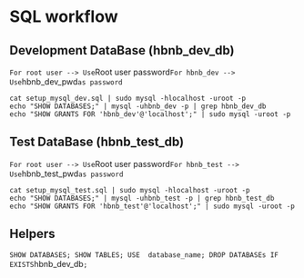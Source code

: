 # SQL workflow

## Development DataBase (hbnb_dev_db)
`
For root user --> Use `Root user password`
For hbnb_dev --> Use `hbnb_dev_pwd` as password
`
```
cat setup_mysql_dev.sql | sudo mysql -hlocalhost -uroot -p
echo "SHOW DATABASES;" | mysql -uhbnb_dev -p | grep hbnb_dev_db
echo "SHOW GRANTS FOR 'hbnb_dev'@'localhost';" | sudo mysql -uroot -p
```


## Test DataBase (hbnb_test_db)
`
For root user --> Use `Root user password`
For hbnb_test --> Use `hbnb_test_pwd` as password
`
```
cat setup_mysql_test.sql | sudo mysql -hlocalhost -uroot -p
echo "SHOW DATABASES;" | mysql -uhbnb_test -p | grep hbnb_test_db
echo "SHOW GRANTS FOR 'hbnb_test'@'localhost';" | sudo mysql -uroot -p
```

## Helpers
`
SHOW DATABASES;
SHOW TABLES;
USE  database_name;
DROP DATABASEs IF EXISTS `hbnb_dev_db`;
`